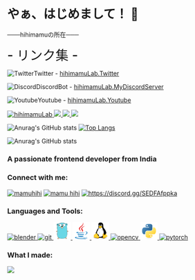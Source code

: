 # やぁ、はじめまして！ 👋

───hihimamuの所在───

<h style="font-weight: 500; font-size: 30px;">- リンク集 -</h>
<p><span class="emoji"><img src="https://cdn.discordapp.com/attachments/1032992426706599959/1062372317562421339/002.png" width="20px" height="20px" alt="Twitter"></span>Twitter - <span class="glitch"><span class="noise3"><a href="https://twitter.com/MamuHihi">hihimamuLab.Twitter</a></span></span></p>
<p><span class="emoji"><img src="https://cdn.discordapp.com/attachments/1032992426706599959/1062372288760135830/NewCommunityLogo.png" width="20px" height="20px" alt="Discord"></span>DiscordBot - <span class="glitch"><span class="noise1"><a href="https://discord.gg/SEDFAfppka">hihimamuLab.MyDiscordServer</a></span></span></p>
<p><span class="emoji"><img src="https://cdn.discordapp.com/attachments/1032992426706599959/1062372334876491947/42507818_220x259.png" width="20px" height="20px" alt="Youtube"></span>Youtube - <span class="glitch"><span class="noise2"><a href="https://www.youtube.com/channel/UC_ltib7sAyZ5Tc60_2CXdvQ">hihimamuLab.Youtube</a></span></span></p>

<p align="left">
  <a href="https://github.com/hihimamuLab">
    <img src="https://komarev.com/ghpvc/?username=hihimamuLab" alt="hihimamuLab" />
  </a>
  <a href="https://github.com/hihimamuLab">
    <img height="20" src="https://img.shields.io/twitter/follow/hihimamuLab?label=Twitter&logo=twitter&style=flat" />
  </a>
  <a href="https://github.com/hihimamuLab">
    <img height="20" src="https://img.shields.io/github/followers/hihimamuLab?label=follow&logo=github&style=flat" />
  </a>
  <a href="https://github.com/hihimamuLab">
    <img height="20" src="https://img.shields.io/stackexchange/stackoverflow/r/5720201?label=StackOverflow&logo=stack-overflow&style=flat" />
  </a>
  
  ![Anurag's GitHub stats](https://github-readme-stats.vercel.app/api?username=hihimamuLab&show_icons=true&theme=radical)
  [![Top Langs](https://github-readme-stats.vercel.app/api/top-langs/?username=hihimamuLab&layout=compact&theme=radical)](https://github.com/anuraghazra/github-readme-stats)
  
  ![Anurag's GitHub stats](http://github-profile-summary-cards.vercel.app/api/cards/profile-details?username=hihimamuLab&theme=radical)
  
  <h3 align="left">A passionate frontend developer from India</h3>

<h3 align="left">Connect with me:</h3>
<p align="left">
<a href="https://twitter.com/mamuhihi" target="blank"><img align="center" src="https://raw.githubusercontent.com/rahuldkjain/github-profile-readme-generator/master/src/images/icons/Social/twitter.svg" alt="mamuhihi" height="30" width="40" /></a>
<a href="https://www.youtube.com/channel/UC_ltib7sAyZ5Tc60_2CXdvQ" target="blank"><img align="center" src="https://raw.githubusercontent.com/rahuldkjain/github-profile-readme-generator/master/src/images/icons/Social/youtube.svg" alt="mamu hihi" height="30" width="40" /></a>
<a href="https://discord.gg/https://discord.gg/SEDFAfppka" target="blank"><img align="center" src="https://raw.githubusercontent.com/rahuldkjain/github-profile-readme-generator/master/src/images/icons/Social/discord.svg" alt="https://discord.gg/SEDFAfppka" height="30" width="40" /></a>
</p>
<h3 align="left">Languages and Tools:</h3>
<p align="left"> <a href="https://www.blender.org/" target="_blank" rel="noreferrer"> <img src="https://download.blender.org/branding/community/blender_community_badge_white.svg" alt="blender" width="40" height="40"/> </a> <a href="https://git-scm.com/" target="_blank" rel="noreferrer"> <img src="https://www.vectorlogo.zone/logos/git-scm/git-scm-icon.svg" alt="git" width="40" height="40"/> </a> <a href="https://golang.org" target="_blank" rel="noreferrer"> <img src="https://raw.githubusercontent.com/devicons/devicon/master/icons/go/go-original.svg" alt="go" width="40" height="40"/> </a> <a href="https://www.java.com" target="_blank" rel="noreferrer"> <img src="https://raw.githubusercontent.com/devicons/devicon/master/icons/java/java-original.svg" alt="java" width="40" height="40"/> </a> <a href="https://www.linux.org/" target="_blank" rel="noreferrer"> <img src="https://raw.githubusercontent.com/devicons/devicon/master/icons/linux/linux-original.svg" alt="linux" width="40" height="40"/> </a> <a href="https://opencv.org/" target="_blank" rel="noreferrer"> <img src="https://www.vectorlogo.zone/logos/opencv/opencv-icon.svg" alt="opencv" width="40" height="40"/> </a> <a href="https://www.python.org" target="_blank" rel="noreferrer"> <img src="https://raw.githubusercontent.com/devicons/devicon/master/icons/python/python-original.svg" alt="python" width="40" height="40"/> </a> <a href="https://pytorch.org/" target="_blank" rel="noreferrer"> <img src="https://www.vectorlogo.zone/logos/pytorch/pytorch-icon.svg" alt="pytorch" width="40" height="40"/> </a> </p>

<h3 align="left">What I made:</h3>
<a href="https://github.com/hihimamuLab/NameMaker"><img src="https://github-readme-stats.vercel.app/api/pin/?username=hihimamuLab&repo=NameMaker&theme=radical"  height="128"></a>
</p>
